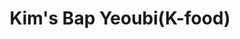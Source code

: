 ---
layout: place
title: Kim's Bap Yeoubi(K-food)
permalink: /michigan/orion-twp/kim-s-bap-yeoubi-k-food.html
stateAbbr: MI
stateName: Michigan
cityName: Orion Twp
seo:
  type: restaurant
  links: https://www.toasttab.com/hankki
place_id: ChIJR25e3buVJIgRvzeLE5hNHbI
photos:
  - name: >-
      places/ChIJR25e3buVJIgRvzeLE5hNHbI/photos/AeeoHcKksKSE-PTypsJ5dusKyuz9wd2FHj1Aw3bRWkhcYqrL-fwo-_NQ37HnAro9RMf5QM3EsesSV5Mb1qEITndhu-t1jL96_d8LOVyfqpIJ9bS7EH1Xj4SIvTFDEhQgwPHP9ME3yQI35GCyf_j8pdOs4HI-NVwbxYqavVpMrvuHjXuG18Z-FEKpGbz6gVpsWlTAUiXAHDLYdol3nQR7qfv6LSGHtNifv_jl17JXReZSuUMoEsxWQSY1Og8XiboP288Odhm1PKyn1PvJ6hQ6sNoCZl-v9OjBTVyv56CN9BJCS2Xt7w
    widthPx: 3000
    heightPx: 4000
    authorAttributions:
      - displayName: Kim's Bap Yeoubi(K-food)
        uri: https://maps.google.com/maps/contrib/115114815914706028356
        photoUri: >-
          https://lh3.googleusercontent.com/a/ACg8ocINqvNBRaAnzTs3uOUlRMKLipdp49hXUUOMx8e02jpijLQJPw=s100-p-k-no-mo
    flagContentUri: >-
      https://www.google.com/local/imagery/report/?cb_client=maps_api_places.places_api&image_key=!1e10!2sAF1QipPPXPXSzBf8MbAk0gdMDDhIS8T-psrLFw2PKods&hl=en-US
    googleMapsUri: >-
      https://www.google.com/maps/place//data=!3m4!1e2!3m2!1sAF1QipPPXPXSzBf8MbAk0gdMDDhIS8T-psrLFw2PKods!2e10!4m2!3m1!1s0x882495bbdd5e6e47:0xb21d4d98138b37bf
  - name: >-
      places/ChIJR25e3buVJIgRvzeLE5hNHbI/photos/AeeoHcLGTAgiVE_y10PY_mX6p84ogyD3kwzunTARF8Gr2AuTHQQTlWqKwVcW1YMvuVIkmgqhPuHLTrFfdG_3GiikiqqUMEja1VsVdUj_i3qacTEjyILSuvcYilY8v6BMKhrsQ2Unvx35jyK4W_M1Pi3C4zIbq4f3hH8khc1wNEGCA-Al55Xm8HVgeHvC02f7BsZYMgzHRKQmAQSR5Rffffolc4KG52wrI-6kepCoJAv_I0X5FgrMfqsrRwHjlkMHiuWm7lIuUxXStvgm8vm9pSlMhscPrHj7ZkWdN0kGkElah8hPTw
    widthPx: 3802
    heightPx: 3000
    authorAttributions:
      - displayName: Kim's Bap Yeoubi(K-food)
        uri: https://maps.google.com/maps/contrib/115114815914706028356
        photoUri: >-
          https://lh3.googleusercontent.com/a/ACg8ocINqvNBRaAnzTs3uOUlRMKLipdp49hXUUOMx8e02jpijLQJPw=s100-p-k-no-mo
    flagContentUri: >-
      https://www.google.com/local/imagery/report/?cb_client=maps_api_places.places_api&image_key=!1e10!2sAF1QipPiuX8FwUV8M5K2eeEovBxQ9vLHkHwEUCI6IR4Q&hl=en-US
    googleMapsUri: >-
      https://www.google.com/maps/place//data=!3m4!1e2!3m2!1sAF1QipPiuX8FwUV8M5K2eeEovBxQ9vLHkHwEUCI6IR4Q!2e10!4m2!3m1!1s0x882495bbdd5e6e47:0xb21d4d98138b37bf
  - name: >-
      places/ChIJR25e3buVJIgRvzeLE5hNHbI/photos/AeeoHcJDH5Wctp54xaT6oWFx4Bc3G1RvCqyFSwgbC8q_PNTvCaDCnqQD-92cn-6ihU_uhs88aLQ-N9AMrlGsMNsU0gR68ArL5W-SLtK_e6hges6qmVNwuGFd1UPjuJHDGbwfEu3ENO3mpk-mtdxgVIpLYAgt8VL5hJ0A61dYSzwG5xqOi64Xf6GjqIlfbvT97UBC-PwLWfk21Eh2BGucLnghCSahalh_1L6C-TcR-o6zslnlQeR2ZlhwR8kvRX5XV_g9c9C7T1IRHnX8Sn-hSuwQ15DDg38C7WXgQHGsIB6DFFDmAg
    widthPx: 3000
    heightPx: 4000
    authorAttributions:
      - displayName: Kim's Bap Yeoubi(K-food)
        uri: https://maps.google.com/maps/contrib/115114815914706028356
        photoUri: >-
          https://lh3.googleusercontent.com/a/ACg8ocINqvNBRaAnzTs3uOUlRMKLipdp49hXUUOMx8e02jpijLQJPw=s100-p-k-no-mo
    flagContentUri: >-
      https://www.google.com/local/imagery/report/?cb_client=maps_api_places.places_api&image_key=!1e10!2sAF1QipOWj3mB9ihc1Blxvq4WQmTgOBGKLs58JPjC7gE1&hl=en-US
    googleMapsUri: >-
      https://www.google.com/maps/place//data=!3m4!1e2!3m2!1sAF1QipOWj3mB9ihc1Blxvq4WQmTgOBGKLs58JPjC7gE1!2e10!4m2!3m1!1s0x882495bbdd5e6e47:0xb21d4d98138b37bf
  - name: >-
      places/ChIJR25e3buVJIgRvzeLE5hNHbI/photos/AeeoHcKLIpiKpNKoTNDJ4Qp12lrlfQ7KGCey6R2VFXZspIWKbtamlrC_Da269BRvJHlmRW_RWGp-Ok_8lzaUAThr3o2NYLJy4ADgzWLWlqJyFDjiLLKLzrhfD5QgNuNO_qKzFcHdruFvlMG2fIdh_5PvEyig5LVwmJpwYIVzlPBzsSCREiee33JGFN2hFVMXbRDASZFrQxZUzB6-xOjzKBXGcymJKOpPfeeqSkNtvTksynvEg871QyE8pasDB3gTrCYGbriDq9Tu7OGgGUk7eIuk4vBHzv6QqwCeXsWGeJl05ZA2hNFokKj-sL4vpVXH3Pt6HgOQAfNNXWpwedVwx2wRXbLWmzGRa_p78uEAhTTcnUGahla60F4c1S1aWiXp9U2WtzGl3b_DRKo0ZGASAlW6uHYzAAMzO31x7Y-7krzkuRXX5Pg
    widthPx: 4000
    heightPx: 2252
    authorAttributions:
      - displayName: Good day
        uri: https://maps.google.com/maps/contrib/104447654931954017237
        photoUri: >-
          https://lh3.googleusercontent.com/a-/ALV-UjXxZRUsgWV7Dj_wuHpQJSGDeoC3HC_PaPdzM3gUo-NM52TrK_wJ0A=s100-p-k-no-mo
    flagContentUri: >-
      https://www.google.com/local/imagery/report/?cb_client=maps_api_places.places_api&image_key=!1e10!2sCIHM0ogKEICAgIDrmrfppwE&hl=en-US
    googleMapsUri: >-
      https://www.google.com/maps/place//data=!3m4!1e2!3m2!1sCIHM0ogKEICAgIDrmrfppwE!2e10!4m2!3m1!1s0x882495bbdd5e6e47:0xb21d4d98138b37bf
  - name: >-
      places/ChIJR25e3buVJIgRvzeLE5hNHbI/photos/AeeoHcKzUf9JxvpudUHEzUo26aQzGuyr_JEqkcpUQRSx8XZUaJW3xLMHiNeMis-dD7E4vxAZvOS9RxfntgsHcfvlAuW-JzkKBOadHj0ORMonA8kTp_ZXe6wyd70pwrHP6XcIwYBbonYivKjVx4YQSjReHkSy3ZPx3wa4vJrwYDWoWH18Vf81dDRvB1dGV9he3vuBmxN-gvBzmEoRgJzfzGTVW8BUY_XIQUAojKBBvAj8lmgcmwzT26xJ4DZmlmt-eppeuW_9NgUBiy_gD-ZStmRudciNA24wE5CHLhi3GTYWwObixbVN8cAVVvpGo1mYvG64tfynu-xGelQo6fzTap9iMJ6HmHmsC5MiTNZYTF-sZ9x9X8IIVLBMJKbnNQnmOIdhry3k6TZ7XE1PZIou0CO0WHqEwc7a2hjB8SB-J9pM6tEeQQ
    widthPx: 4032
    heightPx: 2268
    authorAttributions:
      - displayName: Ray Oh
        uri: https://maps.google.com/maps/contrib/112636847663979072876
        photoUri: >-
          https://lh3.googleusercontent.com/a/ACg8ocKL0z0TnOvqu_2kVNSTjgViwIfDHBi_Pe2sSW1ZXao4QyH__Q=s100-p-k-no-mo
    flagContentUri: >-
      https://www.google.com/local/imagery/report/?cb_client=maps_api_places.places_api&image_key=!1e10!2sCIHM0ogKEICAgIC12-DeGw&hl=en-US
    googleMapsUri: >-
      https://www.google.com/maps/place//data=!3m4!1e2!3m2!1sCIHM0ogKEICAgIC12-DeGw!2e10!4m2!3m1!1s0x882495bbdd5e6e47:0xb21d4d98138b37bf
  - name: >-
      places/ChIJR25e3buVJIgRvzeLE5hNHbI/photos/AeeoHcLWJ7aKwRD0Sx76xp6hjFHilgw09z4hfz4VZlUEEvVfkqdxrEbR4ewPot3JL8mh_C3TamlH7D8pcQUffMhcI6ZduVHW_jURqmugMjuxm4DMd9HwqO4hi4EYeHRE4kHCON-FkqS9DpjVSdON0Burxi-zSaxBYjWyKekVYg538lv3tA6_RjDQK7c0jKtPI_Aqnz4E42HlErZFOP8kqeex9h6SILnV7Q0tLIZLVNx08QUH1z77gxF8zJvBVq-ZKzjuNyiKSZnjQI8YDr7GZtk7P6-bQeeHrhSGN8MRysPM-ym1g6rFlEltMWAx_pdNHswVb88eWaPQ79FFmGfLGVMl50B-ANtwDlBMA34-6QSa04QVo_eirJheJ-a4PEqpoUneipwGs8oihA0kcFSat8w5W4HTFx0kRE0fT9emVKYZ8dyDAeFS
    widthPx: 2252
    heightPx: 4000
    authorAttributions:
      - displayName: Good day
        uri: https://maps.google.com/maps/contrib/104447654931954017237
        photoUri: >-
          https://lh3.googleusercontent.com/a-/ALV-UjXxZRUsgWV7Dj_wuHpQJSGDeoC3HC_PaPdzM3gUo-NM52TrK_wJ0A=s100-p-k-no-mo
    flagContentUri: >-
      https://www.google.com/local/imagery/report/?cb_client=maps_api_places.places_api&image_key=!1e10!2sCIHM0ogKEICAgIDj5PnljAE&hl=en-US
    googleMapsUri: >-
      https://www.google.com/maps/place//data=!3m4!1e2!3m2!1sCIHM0ogKEICAgIDj5PnljAE!2e10!4m2!3m1!1s0x882495bbdd5e6e47:0xb21d4d98138b37bf
  - name: >-
      places/ChIJR25e3buVJIgRvzeLE5hNHbI/photos/AeeoHcLV9EWlZaFTShBp063bvYzzOztRapGO-5ykYZPiEiCue_njKTqFNo1WBQ8xSRiUHgYuwYQcgMTdvFo3AgZmQhL4GkSEvTp5lac_ogXfdA2n_aUctyeybs0kN0Q7t54JJEOXEsDXL8CdlQzEliURPXT1qdDnE0_5DBKkO7IghdlYhVfp4aedh6NN4h31XNnSuDOKxwtu7F5rf0azpcMT4qgJO5W1S1PTMQM5dgizdP9WZJqNRBALaYJ2Z1E3OAQp1yt1EHTQbFezhn9m665c0ZLXe9EBpmkJHefCVCHqcDJTYQ
    widthPx: 3000
    heightPx: 4000
    authorAttributions:
      - displayName: Kim's Bap Yeoubi(K-food)
        uri: https://maps.google.com/maps/contrib/115114815914706028356
        photoUri: >-
          https://lh3.googleusercontent.com/a/ACg8ocINqvNBRaAnzTs3uOUlRMKLipdp49hXUUOMx8e02jpijLQJPw=s100-p-k-no-mo
    flagContentUri: >-
      https://www.google.com/local/imagery/report/?cb_client=maps_api_places.places_api&image_key=!1e10!2sAF1QipP1LuRNEZW3CG292Gbko3bmE_aBtaCM3fFj_Cvl&hl=en-US
    googleMapsUri: >-
      https://www.google.com/maps/place//data=!3m4!1e2!3m2!1sAF1QipP1LuRNEZW3CG292Gbko3bmE_aBtaCM3fFj_Cvl!2e10!4m2!3m1!1s0x882495bbdd5e6e47:0xb21d4d98138b37bf
  - name: >-
      places/ChIJR25e3buVJIgRvzeLE5hNHbI/photos/AeeoHcL_uJ4YYNednPcOWiCQfTMrmfxxNDiiS7g81OZlP81dCy5IIPe63HVLEaCBl_48EJfWkAmOKua0l3pIvznEMbJ2hpqhAfk-PYNv8zjvjRYoyx6GZjACGRFpswUT0fpBX35yYSQwWZmQ_1XOSYxzV8NE6uv2A-cJqrMTtDKHDXHvwY-H05jeGxy3feHAiLjBa1ts_gpa5cfdElL14g4K3QFfJDu7Agv5iT-qnuWIWPmKxbvtvFzLZn3wnNTucKIDPNDVJWWbEr6DPW1pHpyfukdBzzpkvuY0oqM7ky0Xp1imc8oqcc9zRJtXMRWnMHV5ezyLTbArrE5OPSpU-h_rNIhUnXD-J5xHftoZZd6o3-mvRZ6YmlZVl_m4O_pvK08impuecfmLmaPejgH3m7uLvIoeaiFig-9dyzdYzrPI_sRGzdEc
    widthPx: 3870
    heightPx: 2383
    authorAttributions:
      - displayName: Andrew Kim
        uri: https://maps.google.com/maps/contrib/101655357944269785777
        photoUri: >-
          https://lh3.googleusercontent.com/a/ACg8ocIytBqZB6R7kXwwJnVAvlPx_eXz6TXfcp3a-XPGoXgtNGLCBQ=s100-p-k-no-mo
    flagContentUri: >-
      https://www.google.com/local/imagery/report/?cb_client=maps_api_places.places_api&image_key=!1e10!2sCIHM0ogKEICAgICNm9bpwgE&hl=en-US
    googleMapsUri: >-
      https://www.google.com/maps/place//data=!3m4!1e2!3m2!1sCIHM0ogKEICAgICNm9bpwgE!2e10!4m2!3m1!1s0x882495bbdd5e6e47:0xb21d4d98138b37bf
  - name: >-
      places/ChIJR25e3buVJIgRvzeLE5hNHbI/photos/AeeoHcLTRIqSMCwUz8f0gt-5KXxk-CP8WzWNtbQGTXDuEY5dyB00wMeKkGkagcmj9DR8lLP7NzpvoSwo6L4upz0hDDjoA_UPo4IHZORIH_oFl7if8h-ewPHRakVk0RdT60kt7LSkjfkleOUdmo0mE1-P0WgfPBYVJLaOoECOawZm5Ap1iOgxe9k0mPngSzk08vE_gMMKMOhpIVzoq8ZcF0SL-kIoWwJiJjsYYW1PglbrUgXEae3eSFVb1IhcB84s5u-DK2dyLNxcg-j8FH_prGQ1PObZXmS_oWgt-LIMlKKTxXb9QQ
    widthPx: 4000
    heightPx: 3000
    authorAttributions:
      - displayName: Kim's Bap Yeoubi(K-food)
        uri: https://maps.google.com/maps/contrib/115114815914706028356
        photoUri: >-
          https://lh3.googleusercontent.com/a/ACg8ocINqvNBRaAnzTs3uOUlRMKLipdp49hXUUOMx8e02jpijLQJPw=s100-p-k-no-mo
    flagContentUri: >-
      https://www.google.com/local/imagery/report/?cb_client=maps_api_places.places_api&image_key=!1e10!2sAF1QipNabV32pZm5rjBQZd_kQpGC7I6JjacOWl0VSnb5&hl=en-US
    googleMapsUri: >-
      https://www.google.com/maps/place//data=!3m4!1e2!3m2!1sAF1QipNabV32pZm5rjBQZd_kQpGC7I6JjacOWl0VSnb5!2e10!4m2!3m1!1s0x882495bbdd5e6e47:0xb21d4d98138b37bf
  - name: >-
      places/ChIJR25e3buVJIgRvzeLE5hNHbI/photos/AeeoHcLRbY1-N6E9KpOPPH-U7lsjqhnt0-58WVGsokoy97StYT4fwVNUBiClBwxTafI6DfEPithAqIDZFHDIXJT2Fc1k46QczF5wu4eAhwPFOaH6ijjzHPgvpDapCx-utgsZfyGcEr4fd7QWgLYGmaAbFoWvMxRMxGx5I3qQF2tTBW4uyD5iiWVKwc495m-yqC2qE0pk-UXKD5eyBPOkAH_1eQ0Wo1aaV2CeS4FU4R8qSvSV4wIP23C9k8RuIuEd1uXgqpAYw2FkS3jAsXug9xdB_Fhp81fe0x4NvPVtU4HJkMdBoyWfshot6Yx74pezTKe8ekDEL9Lm1j8agcqcgYxAketmuM4ffJVwOZNc-KKC9rut2jxOkvKaN4p-15lPPYvydifYPXphT8mPaIkBFRyR3ix_F2mfNrOhDTh6_kY1Lhwq43ym
    widthPx: 3754
    heightPx: 3000
    authorAttributions:
      - displayName: Watson T
        uri: https://maps.google.com/maps/contrib/116627911604941173354
        photoUri: >-
          https://lh3.googleusercontent.com/a/ACg8ocIvWcnlhWQ8_lNi-L5b3_riJx_Xs3nZt8H2KtcFNUV_DLeijU0=s100-p-k-no-mo
    flagContentUri: >-
      https://www.google.com/local/imagery/report/?cb_client=maps_api_places.places_api&image_key=!1e10!2sCIHM0ogKEICAgICT-InQiAE&hl=en-US
    googleMapsUri: >-
      https://www.google.com/maps/place//data=!3m4!1e2!3m2!1sCIHM0ogKEICAgICT-InQiAE!2e10!4m2!3m1!1s0x882495bbdd5e6e47:0xb21d4d98138b37bf
address: 3643 S Baldwin Rd, Orion Twp, MI 48359, USA
street: 3643 S Baldwin Rd
city: Orion Twp
state: MI
zip: '48359'
country: USA
neighborhood: null
latitude: '42.727092'
longitude: '-83.306885'
accessibility_options:
  wheelchairAccessibleParking: true
  wheelchairAccessibleEntrance: true
business_status: OPERATIONAL
name: Kim's Bap Yeoubi(K-food)
google_maps_links:
  directionsUri: >-
    https://www.google.com/maps/dir//''/data=!4m7!4m6!1m1!4e2!1m2!1m1!1s0x882495bbdd5e6e47:0xb21d4d98138b37bf!3e0
  placeUri: https://maps.google.com/?cid=12834499828634040255
  writeAReviewUri: >-
    https://www.google.com/maps/place//data=!4m3!3m2!1s0x882495bbdd5e6e47:0xb21d4d98138b37bf!12e1
  reviewsUri: >-
    https://www.google.com/maps/place//data=!4m4!3m3!1s0x882495bbdd5e6e47:0xb21d4d98138b37bf!9m1!1b1
  photosUri: >-
    https://www.google.com/maps/place//data=!4m3!3m2!1s0x882495bbdd5e6e47:0xb21d4d98138b37bf!10e5
primary_type: Korean Restaurant
opening_hours:
  regular: null
  current: null
secondary_opening_hours:
  regular:
    weekdayDescriptions: null
    type: null
  current:
    weekdayDescriptions: null
    type: null
phone: (248) 791-3291
price_level: PRICE_LEVEL_MODERATE
price_range: $10 &ndash; $20
rating: '4.5'
rating_count: 0
website: https://www.toasttab.com/hankki
description: >-
  Discover Kim's Bap Yeoubi in Orion Twp, MI$$$Kim's Bap Yeoubi in Orion Twp,
  MI, stands out as a casual spot blending authentic Korean cuisine with fresh
  sushi options, perfect for those seeking diverse flavors in a relaxed setting.
  This venue offers a welcoming atmosphere where diners can enjoy hearty Korean
  fare alongside creative sushi rolls, making it an ideal choice for anyone
  exploring local eateries. With options for dine-in or takeout, it caters to
  busy lifestyles while emphasizing accessibility and moderate pricing. The menu
  highlights quality ingredients in dishes that balance tradition and
  simplicity, appealing to fans of Japanese-inspired elements like sushi near
  me. Overall, it's a go-to destination for flavorful meals that combine the
  best of Korean and sushi influences in a community-friendly environment.
generative_summary: >-
  Discover Kim's Bap Yeoubi in Orion Twp, MI$$$Kim's Bap Yeoubi in Orion Twp,
  MI, stands out as a casual spot blending authentic Korean cuisine with fresh
  sushi options, perfect for those seeking diverse flavors in a relaxed setting.
  This venue offers a welcoming atmosphere where diners can enjoy hearty Korean
  fare alongside creative sushi rolls, making it an ideal choice for anyone
  exploring local eateries. With options for dine-in or takeout, it caters to
  busy lifestyles while emphasizing accessibility and moderate pricing. The menu
  highlights quality ingredients in dishes that balance tradition and
  simplicity, appealing to fans of Japanese-inspired elements like sushi near
  me. Overall, it's a go-to destination for flavorful meals that combine the
  best of Korean and sushi influences in a community-friendly environment.
generative_disclosure: Summarized by AI using the Grok-3-Mini model.
reviews:
  - name: >-
      places/ChIJR25e3buVJIgRvzeLE5hNHbI/reviews/ChdDSUhNMG9nS0VJQ0FnSUNqbTVxWXFnRRAB
    relativePublishTimeDescription: 11 months ago
    rating: 5
    text:
      text: >-
        A delightful atmosphere and good selection! Everyone was super friendly
        and you could tell how much care was put into the food and service. We
        ate the squid and pork belly bulgogi and beef kimbap with hot tea - zero
        complaints. Would recommend if you're craving some good quality Korean
        cuisine.
      languageCode: en
    originalText:
      text: >-
        A delightful atmosphere and good selection! Everyone was super friendly
        and you could tell how much care was put into the food and service. We
        ate the squid and pork belly bulgogi and beef kimbap with hot tea - zero
        complaints. Would recommend if you're craving some good quality Korean
        cuisine.
      languageCode: en
    authorAttribution:
      displayName: J C
      uri: https://www.google.com/maps/contrib/102836284504126701818/reviews
      photoUri: >-
        https://lh3.googleusercontent.com/a-/ALV-UjUGZIYwjTLvyvqvZHnybzojAuFLesHQ_KGJB7Cv2SOn54aY6qQv=s128-c0x00000000-cc-rp-mo-ba3
    publishTime: '2024-04-26T02:49:37.893442Z'
    flagContentUri: >-
      https://www.google.com/local/review/rap/report?postId=ChdDSUhNMG9nS0VJQ0FnSUNqbTVxWXFnRRAB&d=17924085&t=1
    googleMapsUri: >-
      https://www.google.com/maps/reviews/data=!4m6!14m5!1m4!2m3!1sChdDSUhNMG9nS0VJQ0FnSUNqbTVxWXFnRRAB!2m1!1s0x882495bbdd5e6e47:0xb21d4d98138b37bf
  - name: >-
      places/ChIJR25e3buVJIgRvzeLE5hNHbI/reviews/ChRDSUhNMG9nS0VJQ0FnTUN3MTRKSBAB
    relativePublishTimeDescription: 3 weeks ago
    rating: 1
    text:
      text: >-
        I had high hopes for Kim’s Bap Yeoubi, given the growing demand for
        authentic and high-quality Korean cuisine in the area. Unfortunately, my
        experience left me deeply disappointed, primarily due to the subpar
        quality of ingredients and the inconsistency in flavors.


        Let’s start with the Korean fried chicken—arguably the backbone of any
        respectable K-food establishment. The spicy sauce on the chicken was,
        without a doubt, the highlight of my meal. It had depth, heat, and the
        right balance of sweet and savory, coating the chicken beautifully.
        However, the soy garlic variant was a complete letdown. It lacked any
        discernible flavor, tasting like plain fried chicken with a hint of oil
        but none of the rich, umami-packed goodness expected from soy
        sauce-based Korean fried chicken.


        But what truly sealed my disappointment was the Katsu chicken and curry.
        The katsu was, quite frankly, abysmal. It was devoid of any seasoning,
        making each bite feel like a monotonous chore rather than an enjoyable
        experience. Katsu should be crisp on the outside, tender and juicy
        inside, with an addictive savory crunch. This, however, was dull, dry,
        and lifeless. To make matters worse, the curry was somehow even more
        flavorless. Curry should be rich, aromatic, and layered with spices that
        elevate the dish—this one tasted like it had simply been warmed up with
        zero attention to depth or complexity.


        The most frustrating part? The potential is there. The area is primed
        for an exceptional Korean restaurant to dominate the market. Instead,
        Kim’s Bap Yeoubi is squandering this golden opportunity by settling for
        cheap, low-quality chicken and poorly executed dishes. If you want to
        see what real Korean fried chicken should taste like, I strongly
        recommend heading to Bonchon Chicken in Troy, MI. Their chicken is
        leagues ahead—crispy, flavorful, and made with noticeably higher-quality
        ingredients.


        To the owners: this review isn’t meant to nitpick or tear your
        restaurant down. Instead, it’s a challenge. You are sitting on a prime
        opportunity to elevate Korean food in this area, yet you’re offering
        mediocre execution with uninspired ingredients. Please, take a step
        back, reassess your ingredient choices, and give customers a reason to
        return. A revamp of your recipes—starting with better chicken and
        properly seasoned dishes—could make this place the Korean food hotspot
        it deserves to be.


        Until then, I can’t recommend this place, especially when superior
        alternatives exist just a short drive away
      languageCode: en
    originalText:
      text: >-
        I had high hopes for Kim’s Bap Yeoubi, given the growing demand for
        authentic and high-quality Korean cuisine in the area. Unfortunately, my
        experience left me deeply disappointed, primarily due to the subpar
        quality of ingredients and the inconsistency in flavors.


        Let’s start with the Korean fried chicken—arguably the backbone of any
        respectable K-food establishment. The spicy sauce on the chicken was,
        without a doubt, the highlight of my meal. It had depth, heat, and the
        right balance of sweet and savory, coating the chicken beautifully.
        However, the soy garlic variant was a complete letdown. It lacked any
        discernible flavor, tasting like plain fried chicken with a hint of oil
        but none of the rich, umami-packed goodness expected from soy
        sauce-based Korean fried chicken.


        But what truly sealed my disappointment was the Katsu chicken and curry.
        The katsu was, quite frankly, abysmal. It was devoid of any seasoning,
        making each bite feel like a monotonous chore rather than an enjoyable
        experience. Katsu should be crisp on the outside, tender and juicy
        inside, with an addictive savory crunch. This, however, was dull, dry,
        and lifeless. To make matters worse, the curry was somehow even more
        flavorless. Curry should be rich, aromatic, and layered with spices that
        elevate the dish—this one tasted like it had simply been warmed up with
        zero attention to depth or complexity.


        The most frustrating part? The potential is there. The area is primed
        for an exceptional Korean restaurant to dominate the market. Instead,
        Kim’s Bap Yeoubi is squandering this golden opportunity by settling for
        cheap, low-quality chicken and poorly executed dishes. If you want to
        see what real Korean fried chicken should taste like, I strongly
        recommend heading to Bonchon Chicken in Troy, MI. Their chicken is
        leagues ahead—crispy, flavorful, and made with noticeably higher-quality
        ingredients.


        To the owners: this review isn’t meant to nitpick or tear your
        restaurant down. Instead, it’s a challenge. You are sitting on a prime
        opportunity to elevate Korean food in this area, yet you’re offering
        mediocre execution with uninspired ingredients. Please, take a step
        back, reassess your ingredient choices, and give customers a reason to
        return. A revamp of your recipes—starting with better chicken and
        properly seasoned dishes—could make this place the Korean food hotspot
        it deserves to be.


        Until then, I can’t recommend this place, especially when superior
        alternatives exist just a short drive away
      languageCode: en
    authorAttribution:
      displayName: Jessy
      uri: https://www.google.com/maps/contrib/103451059287441916517/reviews
      photoUri: >-
        https://lh3.googleusercontent.com/a-/ALV-UjV73ibeSoi5KyCz8zLeVUwh5v0P36B6ZRAICFvhgVrmze_K45NfAA=s128-c0x00000000-cc-rp-mo-ba4
    publishTime: '2025-03-21T20:38:41.041242Z'
    flagContentUri: >-
      https://www.google.com/local/review/rap/report?postId=ChRDSUhNMG9nS0VJQ0FnTUN3MTRKSBAB&d=17924085&t=1
    googleMapsUri: >-
      https://www.google.com/maps/reviews/data=!4m6!14m5!1m4!2m3!1sChRDSUhNMG9nS0VJQ0FnTUN3MTRKSBAB!2m1!1s0x882495bbdd5e6e47:0xb21d4d98138b37bf
  - name: >-
      places/ChIJR25e3buVJIgRvzeLE5hNHbI/reviews/ChdDSUhNMG9nS0VJQ0FnSUNULUluUXNBRRAB
    relativePublishTimeDescription: 11 months ago
    rating: 5
    text:
      text: >-
        One of my coworkers brought me here for lunch on a Friday, around 1:30
        pm to avoid the lunch rush. It was tasty and the service was friendly.
        The food was fresh and made to order, so expect to wait a bit.


        Inside you'll first notice the neon accent lighting for the sign and
        display of Jinya ramen. It's a small and cute restaurant with soft jazzy
        music that is playing in their speakers and it is very much the perfect
        way to enjoy lunch whilst conversing about non-work life.


        The main entrée that I ordered was the Chef special (I think the first
        one), soondabu combo. I think because it was made fresh (and close to
        their closing time), the stew didn't quite have the time to thicken up,
        it was quite liquidy. I would say that it also didn't have as much tofu
        as other places make it, like Korea Palace, Chung Ki Wa, Daebak, or
        Soora. The combo tray came with a side of marinated pork and the usual
        von chon (sides) that you'd get at a Korean restaurant, such as kimchi
        and bean sprouts.


        I think next time I'll try the bibimbap, my other go to comfort food.
        They offered us a nice pot of jasmine tea with the meal, although cold
        water was also an option.


        I also ordered a vegetable gimbap (Korean version of sushi) to go and it
        was still moist and delicious hours later. I forgot to take a picture,
        but they used purple rice to make it as well. They were also very
        accommodating and wanted to let me know that they had egg in it, so it
        wasn't vegetarian. All good with my wife. Compared to H-Mart and Tiger
        Market, the rolls here appeared to be slightly bigger and the rice was
        softer. It does cost a bit more though.


        What I like most about this location is the proximity — no longer do us
        locals have to travel 25+ minutes for sit-down Korean food. At the same
        time, Kim's Bap is on the smaller end, so you wouldn't bring your whole
        family here. It's also on the higher price of what's offered as I'm not
        sure if any sides would come with the non-chef special entrées.
        Altogether, my lunch was $30 before tip.


        This location used to be a sushi joint that had jazzy live music on the
        weekends, but which closed during the quarantine. You may see that the
        large store sign outside at the top still references sushi. Hopefully
        this spot will be able to last too.
      languageCode: en
    originalText:
      text: >-
        One of my coworkers brought me here for lunch on a Friday, around 1:30
        pm to avoid the lunch rush. It was tasty and the service was friendly.
        The food was fresh and made to order, so expect to wait a bit.


        Inside you'll first notice the neon accent lighting for the sign and
        display of Jinya ramen. It's a small and cute restaurant with soft jazzy
        music that is playing in their speakers and it is very much the perfect
        way to enjoy lunch whilst conversing about non-work life.


        The main entrée that I ordered was the Chef special (I think the first
        one), soondabu combo. I think because it was made fresh (and close to
        their closing time), the stew didn't quite have the time to thicken up,
        it was quite liquidy. I would say that it also didn't have as much tofu
        as other places make it, like Korea Palace, Chung Ki Wa, Daebak, or
        Soora. The combo tray came with a side of marinated pork and the usual
        von chon (sides) that you'd get at a Korean restaurant, such as kimchi
        and bean sprouts.


        I think next time I'll try the bibimbap, my other go to comfort food.
        They offered us a nice pot of jasmine tea with the meal, although cold
        water was also an option.


        I also ordered a vegetable gimbap (Korean version of sushi) to go and it
        was still moist and delicious hours later. I forgot to take a picture,
        but they used purple rice to make it as well. They were also very
        accommodating and wanted to let me know that they had egg in it, so it
        wasn't vegetarian. All good with my wife. Compared to H-Mart and Tiger
        Market, the rolls here appeared to be slightly bigger and the rice was
        softer. It does cost a bit more though.


        What I like most about this location is the proximity — no longer do us
        locals have to travel 25+ minutes for sit-down Korean food. At the same
        time, Kim's Bap is on the smaller end, so you wouldn't bring your whole
        family here. It's also on the higher price of what's offered as I'm not
        sure if any sides would come with the non-chef special entrées.
        Altogether, my lunch was $30 before tip.


        This location used to be a sushi joint that had jazzy live music on the
        weekends, but which closed during the quarantine. You may see that the
        large store sign outside at the top still references sushi. Hopefully
        this spot will be able to last too.
      languageCode: en
    authorAttribution:
      displayName: Watson T
      uri: https://www.google.com/maps/contrib/116627911604941173354/reviews
      photoUri: >-
        https://lh3.googleusercontent.com/a/ACg8ocIvWcnlhWQ8_lNi-L5b3_riJx_Xs3nZt8H2KtcFNUV_DLeijU0=s128-c0x00000000-cc-rp-mo
    publishTime: '2024-05-10T23:44:24.490176Z'
    flagContentUri: >-
      https://www.google.com/local/review/rap/report?postId=ChdDSUhNMG9nS0VJQ0FnSUNULUluUXNBRRAB&d=17924085&t=1
    googleMapsUri: >-
      https://www.google.com/maps/reviews/data=!4m6!14m5!1m4!2m3!1sChdDSUhNMG9nS0VJQ0FnSUNULUluUXNBRRAB!2m1!1s0x882495bbdd5e6e47:0xb21d4d98138b37bf
  - name: >-
      places/ChIJR25e3buVJIgRvzeLE5hNHbI/reviews/ChdDSUhNMG9nS0VJQ0FnSURfMWMzZ2pBRRAB
    relativePublishTimeDescription: 2 months ago
    rating: 2
    text:
      text: >-
        It was my first time here, the food was okay but the customer service I
        feel could’ve been better.
      languageCode: en
    originalText:
      text: >-
        It was my first time here, the food was okay but the customer service I
        feel could’ve been better.
      languageCode: en
    authorAttribution:
      displayName: Emily Yee
      uri: https://www.google.com/maps/contrib/111883601249026588541/reviews
      photoUri: >-
        https://lh3.googleusercontent.com/a-/ALV-UjU2YXz3CzI9fEKsVGtNj3eOwDRII_HIRqKFC0-wpKmWag0Mat0x=s128-c0x00000000-cc-rp-mo-ba3
    publishTime: '2025-01-25T23:00:24.226579Z'
    flagContentUri: >-
      https://www.google.com/local/review/rap/report?postId=ChdDSUhNMG9nS0VJQ0FnSURfMWMzZ2pBRRAB&d=17924085&t=1
    googleMapsUri: >-
      https://www.google.com/maps/reviews/data=!4m6!14m5!1m4!2m3!1sChdDSUhNMG9nS0VJQ0FnSURfMWMzZ2pBRRAB!2m1!1s0x882495bbdd5e6e47:0xb21d4d98138b37bf
  - name: >-
      places/ChIJR25e3buVJIgRvzeLE5hNHbI/reviews/ChZDSUhNMG9nS0VJQ0FnSUM5eVlLQVF3EAE
    relativePublishTimeDescription: a year ago
    rating: 5
    text:
      text: >-
        Every time I visit here, it feels like being invited to a friend's
        place. Homey food & atmosphere. Friendly service. This time we had the
        daily special, which was spicy pork stew. Something you can't find at a
        typical Korean restaurant.
      languageCode: en
    originalText:
      text: >-
        Every time I visit here, it feels like being invited to a friend's
        place. Homey food & atmosphere. Friendly service. This time we had the
        daily special, which was spicy pork stew. Something you can't find at a
        typical Korean restaurant.
      languageCode: en
    authorAttribution:
      displayName: John48309
      uri: https://www.google.com/maps/contrib/105879230113316383129/reviews
      photoUri: >-
        https://lh3.googleusercontent.com/a/ACg8ocLhg3GWn2kFEek0mc3CoAjzshpLnxlHvMIwrSbAZ-eZ0lhlKw=s128-c0x00000000-cc-rp-mo
    publishTime: '2024-03-06T21:55:00.744024Z'
    flagContentUri: >-
      https://www.google.com/local/review/rap/report?postId=ChZDSUhNMG9nS0VJQ0FnSUM5eVlLQVF3EAE&d=17924085&t=1
    googleMapsUri: >-
      https://www.google.com/maps/reviews/data=!4m6!14m5!1m4!2m3!1sChZDSUhNMG9nS0VJQ0FnSUM5eVlLQVF3EAE!2m1!1s0x882495bbdd5e6e47:0xb21d4d98138b37bf
review_summary: >-
  What Customers Are Saying$$$Folks visiting this spot often praise the tasty
  Korean dishes and sushi rolls for their fresh preparation and satisfying
  flavors, with many highlighting the welcoming vibe and attentive service.
  While some comments suggest occasional inconsistencies in seasoning or dish
  execution, the majority appreciate the overall value and variety that make it
  a solid pick for casual dining. It's frequently recommended for those craving
  authentic options like beef kimbap or pork bulgogi, adding to its appeal as
  one of the top-rated sushi places near me. The friendly atmosphere and
  proximity keep it popular among locals, offering a generally enjoyable
  experience despite minor areas for improvement. In summary, it's a worthwhile
  stop for anyone looking for genuine Korean-inspired eats with a positive,
  approachable feel.
review_disclosure: Summarized by AI using the Grok-3-Mini model.
parking_options:
  freeParkingLot: true
  freeStreetParking: true
  valetParking: false
payment_options:
  acceptsCreditCards: true
  acceptsCashOnly: false
allow_dogs: null
curbside_pickup: true
delivery: true
dine_in: true
good_for_children: false
good_for_groups: null
good_for_sports: false
live_music: false
menu_for_children: false
outdoor_seating: false
reservable: null
restroom: true
serves_beer: false
serves_breakfast: null
serves_brunch: null
serves_cocktails: false
serves_coffee: false
serves_dinner: true
serves_dessert: true
serves_lunch: true
serves_vegetarian_food: true
serves_wine: false
takeout: true
update_category: pro
places_description: null

---
